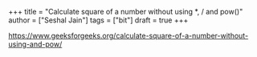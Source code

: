+++
title = "Calculate square of a number without using *, / and pow()"
author = ["Seshal Jain"]
tags = ["bit"]
draft = true
+++

<https://www.geeksforgeeks.org/calculate-square-of-a-number-without-using-and-pow/>
